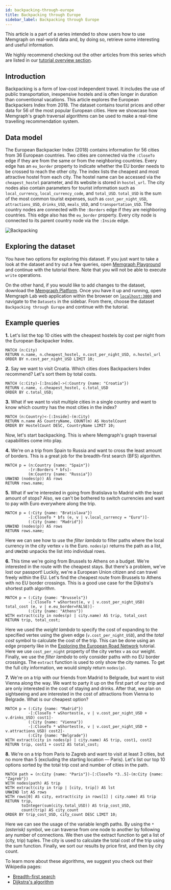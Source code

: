 ```yaml
---
id: backpacking-through-europe
title: Backpacking through Europe
sidebar_label: Backpacking through Europe
---
```


This article is a part of a series intended to show users how to use Memgraph on
real-world data and, by doing so, retrieve some interesting and useful
information.

We highly recommend checking out the other articles from this series which are
listed in our [tutorial overview section](/tutorials/overview.md).

## Introduction

Backpacking is a form of low-cost independent travel. It includes the use of
public transportation, inexpensive hostels and is often longer in duration than
conventional vacations. This article explores the European Backpackers Index
from 2018. The dataset contains tourist prices and other data for 56 of the most
popular European cities. Here we showcase how Memgraph's graph traversal
algorithms can be used to make a real-time travelling recommendation system.

## Data model

The European Backpacker Index (2018) contains information for 56 cities from 36
European countries. Two cities are connected via the `:CloseTo` edge if they are
from the same or from the neighboring countries. Every edge has an `eu_border`
property to indicate whether the EU border needs to be crossed to reach the
other city. The index lists the cheapest and most attractive hostel from each
city. The hostel name can be accessed via the `cheapest_hostel` parameter, and
its website is stored in `hostel_url`. The city nodes also contain parameters
for tourist information such as `local_currency`, `local_currency_code`, and
`total_USD`. `total_USD` is the sum of the most common tourist expenses, such as
`cost_per_night_USD`, `attractions_USD`, `drinks_USD`, `meals_USD`, and
`transportation_USD`. The country nodes are connected with the `:Borders` edge
if they are neighboring countries. This edge also has the `eu_border` property.
Every city node is connected to its parent country node via the `:Inside` edge.

![Backpacking](../data/backpacking_metagraph.png)

## Exploring the dataset

You have two options for exploring this dataset. If you just want to take a look
at the dataset and try out a few queries, open [Memgraph
Playground](https://playground.memgraph.com/sandbox/europe-backpacking) and
continue with the tutorial there. Note that you will not be able to execute
`write` operations.

On the other hand, if you would like to add changes to the dataset, download the
[Memgraph Platform](https://memgraph.com/download#memgraph-platform). Once you
have it up and running, open Memgraph Lab web application within the browser on
[`localhost:3000`](http://localhost:3000) and navigate to the `Datasets` in the
sidebar. From there, choose the dataset `Backpacking through Europe` and
continue with the tutorial.

## Example queries

**1\.** Let's list the top 10 cities with the cheapest hostels by cost per night
from the European Backpacker Index.

```cypher
MATCH (n:City)
RETURN n.name, n.cheapest_hostel, n.cost_per_night_USD, n.hostel_url
ORDER BY n.cost_per_night_USD LIMIT 10;
```

**2\.** Say we want to visit Croatia. Which cities does Backpackers Index
recommend? Let's sort them by total costs.

```cypher
MATCH (c:City)-[:Inside]->(:Country {name: "Croatia"})
RETURN c.name, c.cheapest_hostel, c.total_USD
ORDER BY c.total_USD;
```

**3\.** What if we want to visit multiple cities in a single country and want to
know which country has the most cities in the index?

```cypher
MATCH (n:Country)<-[:Inside]-(m:City)
RETURN n.name AS CountryName, COUNT(m) AS HostelCount
ORDER BY HostelCount DESC, CountryName LIMIT 10;
```

Now, let's start backpacking. This is where Memgraph's graph traversal
capabilities come into play.

**4\.** We're on a trip from Spain to Russia and want to cross the least amount
of borders. This is a great job for the breadth-first search (BFS) algorithm.

```cypher
MATCH p = (n:Country {name: "Spain"})
          -[r:Borders * bfs]-
          (m:Country {name: "Russia"})
UNWIND (nodes(p)) AS rows
RETURN rows.name;
```

**5\.** What if we're interested in going from Bratislava to Madrid with the
least amount of stops? Also, we can't be bothered to switch currencies and want
to pay with Euro everywhere along the trip.

```cypher
MATCH p = (:City {name: "Bratislava"})
          -[:CloseTo * bfs (e, v | v.local_currency = "Euro")]-
          (:City {name: "Madrid"})
UNWIND (nodes(p)) AS rows
RETURN rows.name;
```

Here we can see how to use the _filter lambda_ to filter paths where the local
currency in the city vertex `v` is the Euro. `nodes(p)` returns the path as a
list, and `UNWIND` unpacks the list into individual rows.

**6\.** This time we're going from Brussels to Athens on a budget. We're
interested in the route with the cheapest stays. But there's a problem, we've
lost our passport! Luckily, we're a European Union citizen and can travel freely
within the EU. Let's find the cheapest route from Brussels to Athens with no EU
border crossings. This is a good use case for the Dijkstra's shortest path
algorithm.

```cypher
MATCH p = (:City {name: "Brussels"})
          -[:CloseTo * wShortest(e, v | v.cost_per_night_USD) total_cost (e, v | e.eu_border=FALSE)]-
          (:City {name: "Athens"})
WITH extract(city in nodes(p) | city.name) AS trip, total_cost
RETURN trip, total_cost;
```

Here we used the _weight lambda_ to specify the cost of expanding to the
specified vertex using the given edge (`v.cost_per_night_USD`), and the _total
cost_ symbol to calculate the cost of the trip. This can be done using an edge
property like in the [Exploring the European Road
Network](exploring-the-european-road-network.md) tutorial. Here we use
`cost_per_night` property of the city vertex `v` as our weight. Finally, we use
the _filter lambda_ to only consider paths with no EU border crossings. The
`extract` function is used to only show the city names. To get the full city
information, we would simply return `nodes(p)`.

**7\.** We're on a trip with our friends from Madrid to Belgrade, but want to
visit Vienna along the way. We want to party it up on the first part of our trip
and are only interested in the cost of staying and drinks. After that, we plan
on sightseeing and are interested in the cost of attractions from Vienna to
Belgrade. What is our cheapest option?

```cypher
MATCH p = (:City {name: "Madrid"})
          -[:CloseTo * wShortest(e, v | v.cost_per_night_USD + v.drinks_USD) cost1]-
          (:City {name: "Vienna"})
          -[:CloseTo * wShortest(e, v | v.cost_per_night_USD + v.attractions_USD) cost2]-
          (:City {name: "Belgrade"})
WITH extract(city in nodes(p) | city.name) AS trip, cost1, cost2
RETURN trip, cost1 + cost2 AS total_cost;
```

**8\.** We're on a trip from Paris to Zagreb and want to visit at least 3
cities, but no more than 5 (excluding the starting location &mdash; Paris).
Let's list our top 10 options sorted by the total trip cost and number of cities
in the path.

```cypher
MATCH path = (n:City {name: "Paris"})-[:CloseTo *3..5]-(m:City {name: "Zagreb"})
WITH nodes(path) AS trip
WITH extract(city in trip | [city, trip]) AS lst
UNWIND lst AS rows
WITH rows[0] AS city, extract(city in rows[1] | city.name) AS trip
RETURN trip,
       toInteger(sum(city.total_USD)) AS trip_cost_USD,
       count(trip) AS city_count
ORDER BY trip_cost_USD, city_count DESC LIMIT 10;
```

Here we can see the usage of the variable length paths. By using the `*`
_(asterisk)_ symbol, we can traverse from one node to another by following any
number of connections. We then use the extract function to get a list of (city,
trip) tuples. The city is used to calculate the total cost of the trip using the
sum function. Finally, we sort our results by price first, and then by city
count.

To learn more about these algorithms, we suggest you check out their Wikipedia
pages:

- [Breadth-first search](https://en.wikipedia.org/wiki/Breadth-first_search)
- [Dijkstra's algorithm](https://en.wikipedia.org/wiki/Dijkstra%27s_algorithm)
